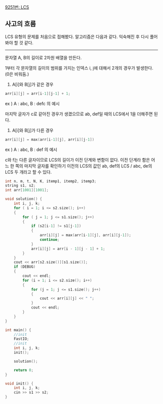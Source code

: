 [9251번: LCS](https://www.acmicpc.net/problem/9251)

## 사고의 흐름

LCS 유형의 문제를 처음으로 접해봤다. 알고리즘은 다음과 같다. 익숙해진 후 다시 풀어봐야 할 것 같다.

---

문자열 A, B의 길이로 2차원 배열을 만든다.

1부터 각 문자열의 길이의 범위를 가지는 인덱스 i, j에 대해서 2개의 경우가 발생한다. (0은 비워둠.)

1. A[i]와 B[j]가 같은 경우

```cpp
arr[i][j] = arr[i-1][j-1] + 1;
```

ex ) A : abc, B : defc 의 예시

마지막 글자가 c로 같아진 경우가 생겼으므로 ab, def일 때의 LCS에서 1을 더해주면 된다.

1. A[i]와 B[j]가 다른 경우

```cpp
arr[i][j] = max(arr[i-1][j], arr[i][j-1])
```

ex ) A : abc, B : def 의 예시

c와 f는 다른 글자이므로 LCS의 길이가 이전 단계와 변함이 없다. 이전 단계라 함은 어느 한 쪽의 마지막 글자를 확인하기 이전의 LCS의 값인 ab, def의 LCS / abc, de의 LCS 두 개라고 할 수 있다.

```cpp
int n, m, t, N, K, itemp1, itemp2, itemp3;
string s1, s2;
int arr[1001][1001];

void solution() {
	int i, j, k;
	for ( i = 1; i <= s2.size(); i++)
	{
		for ( j = 1; j <= s1.size(); j++)
		{
			if (s2[i-1] != s1[j-1])
			{
				arr[i][j] = max(arr[i-1][j], arr[i][j-1]);
				continue;
			}
			arr[i][j] = arr[i - 1][j - 1] + 1;
		}
	}
	cout << arr[s2.size()][s1.size()];
	if (DEBUG)
	{
		cout << endl;
		for (i = 1; i <= s2.size(); i++)
		{
			for (j = 1; j <= s1.size(); j++)
			{
				cout << arr[i][j] << " ";
			}
			cout << endl;
		}
	}
}

int main() {
	//init
	FastIO;
	//init
	int i, j, k;
	init();

	solution();

	return 0;
}

void init() {
	int i, j, k;
	cin >> s1 >> s2;
}
```
